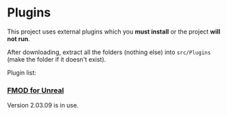 # Plugins

This project uses external plugins which you **must install** or
the project **will not run**.

After downloading, extract all the folders (nothing else) into `src/Plugins` (make the folder if it doesn't exist).

Plugin list:

### [FMOD for Unreal](https://www.fmod.com/download#fmodforunreal)

Version 2.03.09 is in use.
